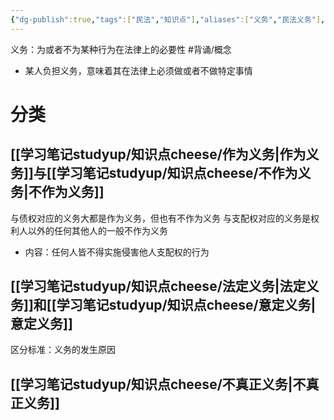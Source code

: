 ```yaml
---
{"dg-publish":true,"tags":["民法","知识点"],"aliases":["义务","民法义务"],"permalink":"/学习笔记studyup/知识点cheese/民事义务/","dgPassFrontmatter":true,"created":"2024-07-16T09:44:59.631+08:00","updated":"2024-10-28T15:08:17.260+08:00"}
---
```


义务：为或者不为某种行为在法律上的必要性 #背诵/概念 
- 某人负担义务，意味着其在法律上必须做或者不做特定事情
# 分类 
## [[学习笔记studyup/知识点cheese/作为义务\|作为义务]]与[[学习笔记studyup/知识点cheese/不作为义务\|不作为义务]]
与债权对应的义务大都是作为义务，但也有不作为义务
与支配权对应的义务是权利人以外的任何其他人的一般不作为义务
- 内容：任何人皆不得实施侵害他人支配权的行为
## [[学习笔记studyup/知识点cheese/法定义务\|法定义务]]和[[学习笔记studyup/知识点cheese/意定义务\|意定义务]]
区分标准：义务的发生原因
## [[学习笔记studyup/知识点cheese/不真正义务\|不真正义务]]
